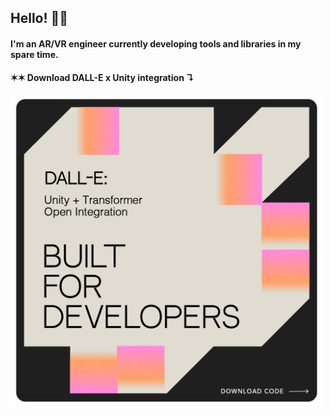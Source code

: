 ## Hello! 👋🏾

#### I'm an AR/VR engineer currently developing tools and libraries in my spare time. 
#### ✶✶  Download DALL-E x Unity integration ↴

<img src="dalle.png" width="500"/>
